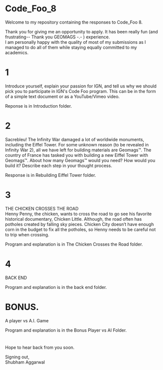 # Code_Foo_8
Welcome to my repository containing the responses to Code_Foo 8.

Thank you for giving me an opportunity to apply. It has been really fun (and frustrating-- Thank you GEOMAGS -.- ) experience.  
I am personally happy with the quality of most of my submissions as I managed to do all of them while staying equally committed to my academics.

# 1  
Introduce yourself, explain your passion for IGN, and tell us why we should pick you to participate in IGN's Code Foo program. This can be in the form of a simple text document or as a YouTube/Vimeo video. 

Reponse is in Introduction folder.

# 2  
Sacrebleu! The Infinity War damaged a lot of worldwide monuments, including the Eiffel Tower. For some unknown reason (to be revealed in Infinity War 2), all we have left for building materials are Geomags™. The country of France has tasked you with building a new Eiffel Tower with Geomags™. About how many Geomags™ would you need? How would you build it? Describe each step in your thought process.

Response is in Rebuilding Eiffel Tower folder.

# 3
THE CHICKEN CROSSES THE ROAD  
Henny Penny, the chicken, wants to cross the road to go see his favorite historical documentary, Chicken Little. Although, the road often has potholes created by falling sky pieces. Chicken City doesn’t have enough corn in the budget to fix all the potholes, so Henny needs to be careful not to trip when crossing.

Program and explanation is in The Chicken Crosses the Road folder.

# 4
BACK END  

Program and explanation is in the back end folder.

# BONUS.
A player vs A.I. Game  

Program and explanation is in the Bonus Player vs AI Folder.

#
Hope to hear back from you soon.

Signing out,  
Shubham Aggarwal


